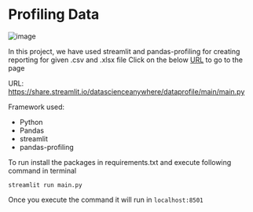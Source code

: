 # Profiling Data

![image](https://user-images.githubusercontent.com/75901421/156822429-9bf3b281-b9a5-4aa8-9033-96c8b8cb3b38.png)

In this project, we have used streamlit and pandas-profiling for creating reporting for given .csv and .xlsx file
Click on the below [URL](https://share.streamlit.io/datascienceanywhere/dataprofile/main/main.py) to go to the page

URL: https://share.streamlit.io/datascienceanywhere/dataprofile/main/main.py

Framework used:
- Python
- Pandas
- streamlit
- pandas-profiling

To run install the packages in requirements.txt and execute following command in terminal
```
streamlit run main.py
```
Once you execute the command it will run in `localhost:8501`
